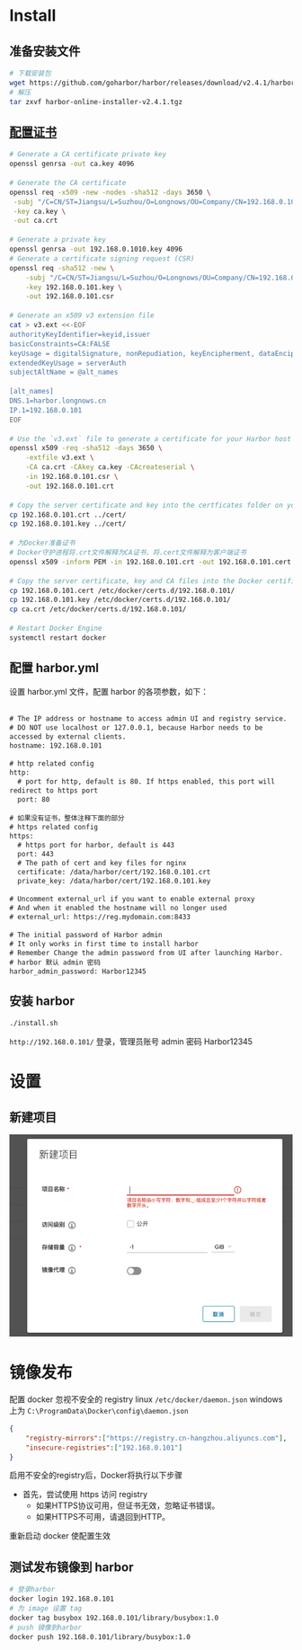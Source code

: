 # Install

## 准备安装文件

```bash
# 下载安装包
wget https://github.com/goharbor/harbor/releases/download/v2.4.1/harbor-online-installer-v2.4.1.tgz
# 解压
tar zxvf harbor-online-installer-v2.4.1.tgz
```

## [配置证书](./ca.md)
```bash
# Generate a CA certificate private key
openssl genrsa -out ca.key 4096

# Generate the CA certificate
openssl req -x509 -new -nodes -sha512 -days 3650 \
 -subj "/C=CN/ST=Jiangsu/L=Suzhou/O=Longnows/OU=Company/CN=192.168.0.101" \
 -key ca.key \
 -out ca.crt

# Generate a private key
openssl genrsa -out 192.168.0.1010.key 4096
# Generate a certificate signing request (CSR)
openssl req -sha512 -new \
    -subj "/C=CN/ST=Jiangsu/L=Suzhou/O=Longnows/OU=Company/CN=192.168.0.101" \
    -key 192.168.0.101.key \
    -out 192.168.0.101.csr

# Generate an x509 v3 extension file
cat > v3.ext <<-EOF
authorityKeyIdentifier=keyid,issuer
basicConstraints=CA:FALSE
keyUsage = digitalSignature, nonRepudiation, keyEncipherment, dataEncipherment
extendedKeyUsage = serverAuth
subjectAltName = @alt_names

[alt_names]
DNS.1=harbor.longnows.cn
IP.1=192.168.0.101
EOF

# Use the `v3.ext` file to generate a certificate for your Harbor host
openssl x509 -req -sha512 -days 3650 \
    -extfile v3.ext \
    -CA ca.crt -CAkey ca.key -CAcreateserial \
    -in 192.168.0.101.csr \
    -out 192.168.0.101.crt
    
# Copy the server certificate and key into the certficates folder on your Harbor host.
cp 192.168.0.101.crt ../cert/
cp 192.168.0.101.key ../cert/

# 为Docker准备证书
# Docker守护进程将.crt文件解释为CA证书，将.cert文件解释为客户端证书
openssl x509 -inform PEM -in 192.168.0.101.crt -out 192.168.0.101.cert

# Copy the server certificate, key and CA files into the Docker certificates folder
cp 192.168.0.101.cert /etc/docker/certs.d/192.168.0.101/
cp 192.168.0.101.key /etc/docker/certs.d/192.168.0.101/
cp ca.crt /etc/docker/certs.d/192.168.0.101/

# Restart Docker Engine
systemctl restart docker
```

## 配置 harbor.yml

设置 harbor.yml 文件，配置 harbor 的各项参数，如下：

```ymal

# The IP address or hostname to access admin UI and registry service.
# DO NOT use localhost or 127.0.0.1, because Harbor needs to be accessed by external clients.
hostname: 192.168.0.101

# http related config
http:
  # port for http, default is 80. If https enabled, this port will redirect to https port
  port: 80

# 如果没有证书，整体注释下面的部分
# https related config
https:
  # https port for harbor, default is 443
  port: 443
  # The path of cert and key files for nginx
  certificate: /data/harbor/cert/192.168.0.101.crt
  private_key: /data/harbor/cert/192.168.0.101.key

# Uncomment external_url if you want to enable external proxy
# And when it enabled the hostname will no longer used
# external_url: https://reg.mydomain.com:8433

# The initial password of Harbor admin
# It only works in first time to install harbor
# Remember Change the admin password from UI after launching Harbor.
# harbor 默认 admin 密码
harbor_admin_password: Harbor12345

```

## 安装 harbor

```bash
./install.sh
```

`http://192.168.0.101/` 登录，管理员账号 admin 密码 Harbor12345


# 设置

## 新建项目
![](./assets/images/245bcacfaa518a101692d6dbebd57e17.png)


# 镜像发布

配置 docker 忽视不安全的 registry  linux `/etc/docker/daemon.json` windows 上为 `C:\ProgramData\Docker\config\daemon.json`

```json
{
	"registry-mirrors":["https://registry.cn-hangzhou.aliyuncs.com"],
	"insecure-registries":["192.168.0.101"]
}
```

启用不安全的registry后，Docker将执行以下步骤

* 首先，尝试使用 https 访问 registry
    * 如果HTTPS协议可用，但证书无效，忽略证书错误。
    * 如果HTTPS不可用，请退回到HTTP。

重新启动 docker 使配置生效

## 测试发布镜像到 harbor

```bash
# 登录harbor
docker login 192.168.0.101
# 为 image 设置 tag
docker tag busybox 192.168.0.101/library/busybox:1.0
# push 镜像到harbor
docker push 192.168.0.101/library/busybox:1.0
```